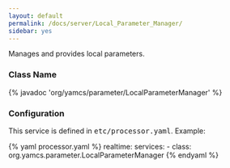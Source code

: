 ```yaml
---
layout: default
permalink: /docs/server/Local_Parameter_Manager/
sidebar: yes
---
```


Manages and provides local parameters.

### Class Name
{% javadoc 'org/yamcs/parameter/LocalParameterManager' %}

### Configuration

This service is defined in <tt>etc/processor.yaml</tt>. Example:

{% yaml processor.yaml %}
realtime:
  services:
    - class: org.yamcs.parameter.LocalParameterManager
{% endyaml %}
